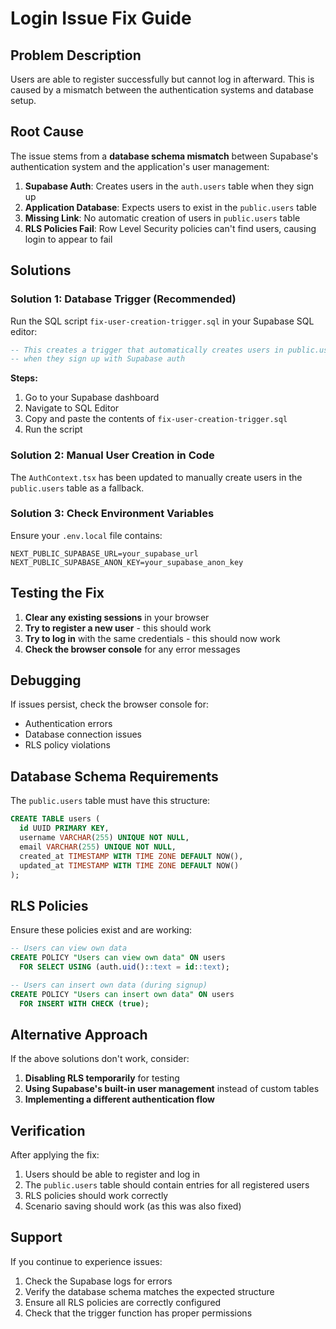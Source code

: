 # Login Issue Fix Guide

## Problem Description

Users are able to register successfully but cannot log in afterward. This is caused by a mismatch between the authentication systems and database setup.

## Root Cause

The issue stems from a **database schema mismatch** between Supabase's authentication system and the application's user management:

1. **Supabase Auth**: Creates users in the `auth.users` table when they sign up
2. **Application Database**: Expects users to exist in the `public.users` table
3. **Missing Link**: No automatic creation of users in `public.users` table
4. **RLS Policies Fail**: Row Level Security policies can't find users, causing login to appear to fail

## Solutions

### Solution 1: Database Trigger (Recommended)

Run the SQL script `fix-user-creation-trigger.sql` in your Supabase SQL editor:

```sql
-- This creates a trigger that automatically creates users in public.users
-- when they sign up with Supabase auth
```

**Steps:**
1. Go to your Supabase dashboard
2. Navigate to SQL Editor
3. Copy and paste the contents of `fix-user-creation-trigger.sql`
4. Run the script

### Solution 2: Manual User Creation in Code

The `AuthContext.tsx` has been updated to manually create users in the `public.users` table as a fallback.

### Solution 3: Check Environment Variables

Ensure your `.env.local` file contains:

```env
NEXT_PUBLIC_SUPABASE_URL=your_supabase_url
NEXT_PUBLIC_SUPABASE_ANON_KEY=your_supabase_anon_key
```

## Testing the Fix

1. **Clear any existing sessions** in your browser
2. **Try to register a new user** - this should work
3. **Try to log in** with the same credentials - this should now work
4. **Check the browser console** for any error messages

## Debugging

If issues persist, check the browser console for:

- Authentication errors
- Database connection issues
- RLS policy violations

## Database Schema Requirements

The `public.users` table must have this structure:

```sql
CREATE TABLE users (
  id UUID PRIMARY KEY,
  username VARCHAR(255) UNIQUE NOT NULL,
  email VARCHAR(255) UNIQUE NOT NULL,
  created_at TIMESTAMP WITH TIME ZONE DEFAULT NOW(),
  updated_at TIMESTAMP WITH TIME ZONE DEFAULT NOW()
);
```

## RLS Policies

Ensure these policies exist and are working:

```sql
-- Users can view own data
CREATE POLICY "Users can view own data" ON users
  FOR SELECT USING (auth.uid()::text = id::text);

-- Users can insert own data (during signup)
CREATE POLICY "Users can insert own data" ON users
  FOR INSERT WITH CHECK (true);
```

## Alternative Approach

If the above solutions don't work, consider:

1. **Disabling RLS temporarily** for testing
2. **Using Supabase's built-in user management** instead of custom tables
3. **Implementing a different authentication flow**

## Verification

After applying the fix:

1. Users should be able to register and log in
2. The `public.users` table should contain entries for all registered users
3. RLS policies should work correctly
4. Scenario saving should work (as this was also fixed)

## Support

If you continue to experience issues:

1. Check the Supabase logs for errors
2. Verify the database schema matches the expected structure
3. Ensure all RLS policies are correctly configured
4. Check that the trigger function has proper permissions

